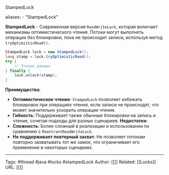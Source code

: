 StampedLock

aliases: 
	- "StampedLock"

**StampedLock** - Современная версия `ReadWriteLock`, которая включает механизмы оптимистического чтения. Потоки могут выполнять операции без блокировки, пока не происходит записи, используя метод `tryOptimisticRead()`.
```java
StampedLock lock = new StampedLock();
long stamp = lock.tryOptimisticRead();
try {
	// Чтение данных
} finally {
	lock.unlock(stamp);
}
```

**Преимущества**:
- **Оптимистическое чтение**: `StampedLock` позволяет избежать блокировок при операциях чтения, если записи не происходят, что может значительно ускорить операции чтения.
- **Гибкость**: Поддерживает также обычные блокировки на запись и чтение, сочетая подходы для разных сценариев.
**Недостатки**:
- **Сложность**: Более сложный в реализации и использовании по сравнению с `ReentrantReadWriteLock`.
- **Не поддерживает повторный захват**: Не позволяет потокам повторно захватывать тот же замок, что ограничивает его применение в некоторых сценариях.

---
Tags: #thread #java #locks #stampedLock
Author: [[]]
Related: [[Locks]]
URL: [[]]
